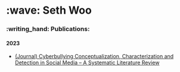 <h1 align="left" id="sethwoo-title">:wave: Seth Woo</h1>
<h3 align="left"></h3>

<h3 align="left">:writing_hand: Publications: </h2>

<h4 align="left"> 2023 </h3>

- [(Journal) Cyberbullying Conceptualization, Characterization and Detection in Social Media – A Systematic Literature Review](https://journals.iium.edu.my/kict/index.php/IJPCC/article/view/374)
